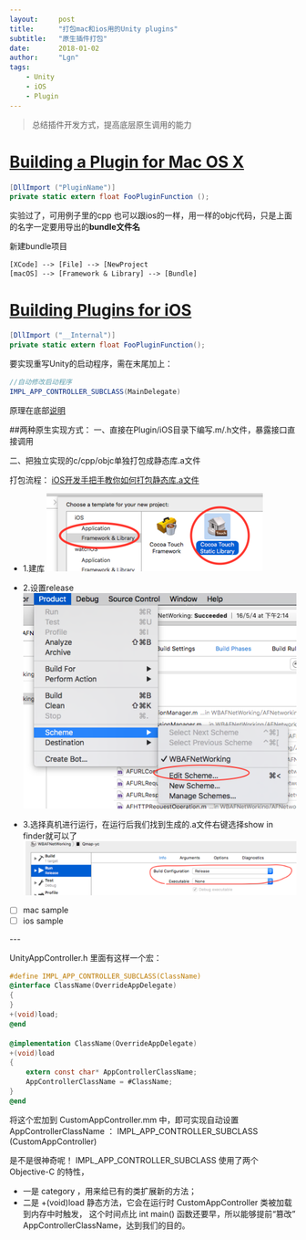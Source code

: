 ```yaml
---
layout:     post
title:      "打包mac和ios用的Unity plugins"
subtitle:   "原生插件打包"
date:       2018-01-02
author:     "Lgn"
tags:
    - Unity
    - iOS
    - Plugin
---
```



> 总结插件开发方式，提高底层原生调用的能力


# [Building a Plugin for Mac OS X](https://docs.unity3d.com/Manual/PluginsForDesktop.html)
```` c#
[DllImport ("PluginName")]
private static extern float FooPluginFunction ();
````

实验过了，可用例子里的cpp
也可以跟ios的一样，用一样的objc代码，只是上面的名字一定要用导出的**bundle文件名**

新建bundle项目
``` 
[XCode] --> [File] --> [NewProject
[macOS] --> [Framework & Library] --> [Bundle]
```


# [Building Plugins for iOS](https://docs.unity3d.com/Manual/PluginsForIOS.html)
```` c#
[DllImport ("__Internal")]
private static extern float FooPluginFunction();
````

要实现重写Unity的启动程序，需在末尾加上：
```` c#
//自动修改启动程序
IMPL_APP_CONTROLLER_SUBCLASS(MainDelegate)
````
原理在底部[说明](#mark)

##两种原生实现方式：
一、直接在Plugin/iOS目录下编写.m/.h文件，暴露接口直接调用

二、把独立实现的c/cpp/objc单独打包成静态库.a文件

打包流程：
[iOS开发手把手教你如何打包静态库.a文件](https://www.jianshu.com/p/e25e4b391a68)
* 1.建库
![img](/img/in-post/plugin-1.png)

* 2.设置release
![img](/img/in-post/plugin-2.png)

* 3.选择真机进行运行，在运行后我们找到生成的.a文件右键选择show in finder就可以了
![img](/img/in-post/plugin-3.png)

- [ ] mac sample
- [ ] ios sample

<p id = "mark"></p>
---

UnityAppController.h 里面有这样一个宏：
```` Objective-C
#define IMPL_APP_CONTROLLER_SUBCLASS(ClassName) 
@interface ClassName(OverrideAppDelegate)       
{                                               
}                                               
+(void)load;                                    
@end  

@implementation ClassName(OverrideAppDelegate)  
+(void)load                                     
{                                               
    extern const char* AppControllerClassName;  
    AppControllerClassName = #ClassName;        
}                                               
@end
````

将这个宏加到 CustomAppController.mm 中，即可实现自动设置 AppControllerClassName ：
IMPL_APP_CONTROLLER_SUBCLASS (CustomAppController)

是不是很神奇呢！
IMPL_APP_CONTROLLER_SUBCLASS 使用了两个 Objective-C 的特性，
* 一是 category ，用来给已有的类扩展新的方法；
* 二是 +(void)load 静态方法，它会在运行时 CustomAppController 类被加载到内存中时触发，
这个时间点比 int main() 函数还要早，所以能够提前“篡改” AppControllerClassName，达到我们的目的。
